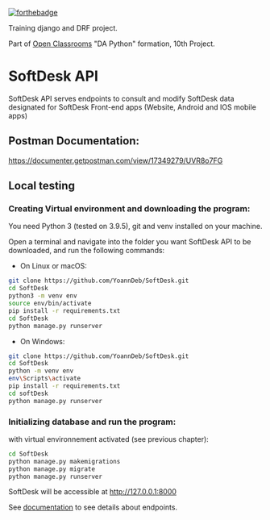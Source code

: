 [![forthebadge](https://forthebadge.com/images/badges/made-with-python.svg)](https://forthebadge.com)

Training django and DRF project.

Part of [Open Classrooms](https://openclassrooms.com) "DA Python" formation, 10th Project.

# SoftDesk API

SoftDesk API serves endpoints to consult and modify SoftDesk data designated for SoftDesk Front-end apps (Website, Android and IOS mobile apps)

## Postman Documentation:

https://documenter.getpostman.com/view/17349279/UVR8o7FG

## Local testing

### Creating Virtual environment and downloading the program:

You need Python 3 (tested on 3.9.5), git and venv installed on your machine.

Open a terminal and navigate into the folder you want SoftDesk API to be downloaded, and run the following commands:

* On Linux or macOS:
```bash
git clone https://github.com/YoannDeb/SoftDesk.git
cd SoftDesk
python3 -m venv env
source env/bin/activate
pip install -r requirements.txt
cd SoftDesk
python manage.py runserver
```

* On Windows:
```bash
git clone https://github.com/YoannDeb/SoftDesk.git
cd SoftDesk
python -m venv env
env\Scripts\activate
pip install -r requirements.txt
cd softDesk
python manage.py runserver
```

### Initializing database and run the program:

with virtual environnement activated (see previous chapter):

```bash
cd SoftDesk
python manage.py makemigrations
python manage.py migrate
python manage.py runserver
```

SoftDesk will be accessible at http://127.0.0.1:8000

See [documentation](https://documenter.getpostman.com/view/17349279/UVR8o7FG) to see details about endpoints.